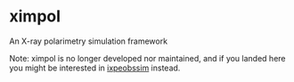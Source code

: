 # ximpol

An X-ray polarimetry simulation framework

Note: ximpol is no longer developed nor maintained, and if you landed here you might be interested in [ixpeobssim](https://github.com/lucabaldini/ixpeobssim) instead.
